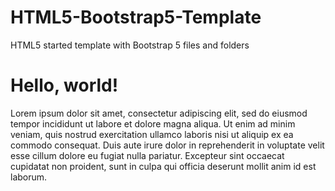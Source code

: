 # HTML5-Bootstrap5-Template
HTML5 started template with Bootstrap 5 files and folders

<!doctype html>

<html lang="en">

  <head>
    <!-- Required meta tags -->
<meta charset="utf-8">
<meta name="viewport" content="width=device-width, initial-scale=1">

<title>Hello, world!</title>
<meta name="description" content="">
<meta name="author" content="">

<meta property="og:title" content="">
<meta property="og:type" content="website">
<meta property="og:url" content="">
<meta property="og:description" content="">
<!-- screenshot home page when complete - add image below
<meta property="og:image" content="image.png">
-->

<link rel="icon" href="/favicon.ico">
<link rel="icon" href="/favicon.svg" type="image/svg+xml">
<link rel="apple-touch-icon" href="/apple-touch-icon.png">

<!-- Bootstrap CSS -->
<link href="css/bootstrap.min.css" rel="stylesheet">

<title>Hello, world!</title>
</head>
<body>
<h1>Hello, world!</h1>

Lorem ipsum dolor sit amet, consectetur adipiscing elit, sed do eiusmod tempor incididunt ut labore et dolore magna aliqua. Ut enim ad minim veniam, quis nostrud exercitation ullamco laboris nisi ut aliquip ex ea commodo consequat. Duis aute irure dolor in reprehenderit in voluptate velit esse cillum dolore eu fugiat nulla pariatur. Excepteur sint occaecat cupidatat non proident, sunt in culpa qui officia deserunt mollit anim id est laborum.



<!-- Optional JavaScript; choose one of the two! -->

<!-- Option 1: Bootstrap Bundle with Popper -->
<script src="js/bootstrap.bundle.min.js"></script>

<!-- Option 2: Separate Popper and Bootstrap JS -->
<!--
<script src="https://cdn.jsdelivr.net/npm/@popperjs/core@2.9.2/dist/umd/popper.min.js" integrity="sha384-IQsoLXl5PILFhosVNubq5LC7Qb9DXgDA9i+tQ8Zj3iwWAwPtgFTxbJ8NT4GN1R8p" crossorigin="anonymous"></script>
<script src="https://cdn.jsdelivr.net/npm/bootstrap@5.0.2/dist/js/bootstrap.min.js" integrity="sha384-cVKIPhGWiC2Al4u+LWgxfKTRIcfu0JTxR+EQDz/bgldoEyl4H0zUF0QKbrJ0EcQF" crossorigin="anonymous"></script>
-->
</body>
</html>

